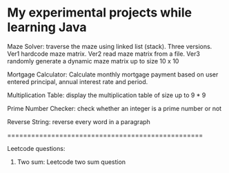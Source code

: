 # My experimental projects while learning Java

Maze Solver: traverse the maze using linked list (stack).  Three versions.  Ver1 hardcode maze matrix. Ver2 read maze matrix from a file.  Ver3 randomly generate a dynamic maze matrix up to size 10 x 10

Mortgage Calculator: Calculate monthly mortgage payment based on user entered principal, annual interest rate and period.

Multiplication Table: display the multiplication table of size up to 9 * 9

Prime Number Checker: check whether an integer is a prime number or not

Reverse String: reverse every word in a paragraph


=================================================

Leetcode questions:
1) Two sum:  Leetcode two sum question
